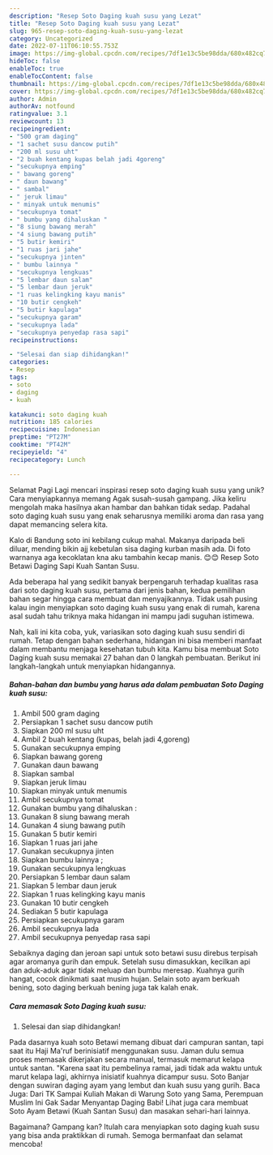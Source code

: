 ```yaml
---
description: "Resep Soto Daging kuah susu yang Lezat"
title: "Resep Soto Daging kuah susu yang Lezat"
slug: 965-resep-soto-daging-kuah-susu-yang-lezat
category: Uncategorized
date: 2022-07-11T06:10:55.753Z
image: https://img-global.cpcdn.com/recipes/7df1e13c5be98dda/680x482cq70/soto-daging-kuah-susu-foto-resep-utama.jpg
hideToc: false
enableToc: true
enableTocContent: false
thumbnail: https://img-global.cpcdn.com/recipes/7df1e13c5be98dda/680x482cq70/soto-daging-kuah-susu-foto-resep-utama.jpg
cover: https://img-global.cpcdn.com/recipes/7df1e13c5be98dda/680x482cq70/soto-daging-kuah-susu-foto-resep-utama.jpg
author: Admin
authorAv: notfound
ratingvalue: 3.1
reviewcount: 13
recipeingredient:
- "500 gram daging"
- "1 sachet susu dancow putih"
- "200 ml susu uht"
- "2 buah kentang kupas belah jadi 4goreng"
- "secukupnya emping"
- " bawang goreng"
- " daun bawang"
- " sambal"
- " jeruk limau"
- " minyak untuk menumis"
- "secukupnya tomat"
- " bumbu yang dihaluskan "
- "8 siung bawang merah"
- "4 siung bawang putih"
- "5 butir kemiri"
- "1 ruas jari jahe"
- "secukupnya jinten"
- " bumbu lainnya "
- "secukupnya lengkuas"
- "5 lembar daun salam"
- "5 lembar daun jeruk"
- "1 ruas kelingking kayu manis"
- "10 butir cengkeh"
- "5 butir kapulaga"
- "secukupnya garam"
- "secukupnya lada"
- "secukupnya penyedap rasa sapi"
recipeinstructions:

- "Selesai dan siap dihidangkan!"
categories:
- Resep
tags:
- soto
- daging
- kuah

katakunci: soto daging kuah 
nutrition: 185 calories
recipecuisine: Indonesian
preptime: "PT27M"
cooktime: "PT42M"
recipeyield: "4"
recipecategory: Lunch

---
```



Selamat Pagi Lagi mencari inspirasi resep soto daging kuah susu yang unik? Cara menyiapkannya memang Agak susah-susah gampang. Jika keliru mengolah maka hasilnya akan hambar dan bahkan tidak sedap. Padahal soto daging kuah susu yang enak seharusnya memiliki aroma dan rasa yang dapat memancing selera kita.


Kalo di Bandung soto ini kebilang cukup mahal. Makanya daripada beli diluar, mending bikin ajj kebetulan sisa daging kurban masih ada. Di foto warnanya aga kecoklatan kna aku tambahin kecap manis. 😊😊 Resep Soto Betawi Daging Sapi Kuah Santan Susu.

Ada beberapa hal yang sedikit banyak berpengaruh terhadap kualitas rasa dari soto daging kuah susu, pertama dari jenis bahan, kedua pemilihan bahan segar hingga cara membuat dan menyajikannya. Tidak usah pusing kalau ingin menyiapkan soto daging kuah susu yang enak di rumah, karena asal sudah tahu triknya maka hidangan ini mampu jadi suguhan istimewa.


Nah, kali ini kita coba, yuk, variasikan soto daging kuah susu sendiri di rumah. Tetap dengan bahan sederhana, hidangan ini bisa memberi manfaat dalam membantu menjaga kesehatan tubuh kita. Kamu bisa membuat Soto Daging kuah susu memakai 27 bahan dan 0 langkah pembuatan. Berikut ini langkah-langkah untuk menyiapkan hidangannya.

<!--inarticleads1-->

##### Bahan-bahan dan bumbu yang harus ada dalam pembuatan Soto Daging kuah susu:

1. Ambil 500 gram daging
1. Persiapkan 1 sachet susu dancow putih
1. Siapkan 200 ml susu uht
1. Ambil 2 buah kentang (kupas, belah jadi 4,goreng)
1. Gunakan secukupnya emping
1. Siapkan  bawang goreng
1. Gunakan  daun bawang
1. Siapkan  sambal
1. Siapkan  jeruk limau
1. Siapkan  minyak untuk menumis
1. Ambil secukupnya tomat
1. Gunakan  bumbu yang dihaluskan :
1. Gunakan 8 siung bawang merah
1. Gunakan 4 siung bawang putih
1. Gunakan 5 butir kemiri
1. Siapkan 1 ruas jari jahe
1. Gunakan secukupnya jinten
1. Siapkan  bumbu lainnya ;
1. Gunakan secukupnya lengkuas
1. Persiapkan 5 lembar daun salam
1. Siapkan 5 lembar daun jeruk
1. Siapkan 1 ruas kelingking kayu manis
1. Gunakan 10 butir cengkeh
1. Sediakan 5 butir kapulaga
1. Persiapkan secukupnya garam
1. Ambil secukupnya lada
1. Ambil secukupnya penyedap rasa sapi


Sebaiknya daging dan jeroan sapi untuk soto betawi susu direbus terpisah agar aromanya gurih dan empuk. Setelah susu dimasukkan, kecilkan api dan aduk-aduk agar tidak meluap dan bumbu meresap. Kuahnya gurih hangat, cocok dinikmati saat musim hujan. Selain soto ayam berkuah bening, soto daging berkuah bening juga tak kalah enak. 

<!--inarticleads2-->

##### Cara memasak Soto Daging kuah susu:


1. Selesai dan siap dihidangkan!

Pada dasarnya kuah soto Betawi memang dibuat dari campuran santan, tapi saat itu Haji Ma&#39;ruf berinisiatif menggunakan susu. Jaman dulu semua proses memasak dikerjakan secara manual, termasuk memarut kelapa untuk santan. &#34;Karena saat itu pembelinya ramai, jadi tidak ada waktu untuk marut kelapa lagi, akhirnya inisiatif kuahnya dicampur susu. Soto Banjar dengan suwiran daging ayam yang lembut dan kuah susu yang gurih. Baca Juga: Dari TK Sampai Kuliah Makan di Warung Soto yang Sama, Perempuan Muslim Ini Gak Sadar Menyantap Daging Babi! Lihat juga cara membuat Soto Ayam Betawi (Kuah Santan Susu) dan masakan sehari-hari lainnya. 

Bagaimana? Gampang kan? Itulah cara menyiapkan soto daging kuah susu yang bisa anda praktikkan di rumah. Semoga bermanfaat dan selamat mencoba!
